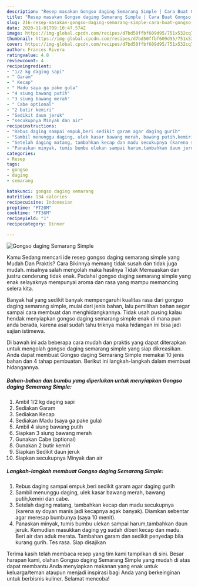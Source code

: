 ```yaml
---
description: "Resep masakan Gongso daging Semarang Simple | Cara Buat Gongso daging Semarang Simple Yang Sedap"
title: "Resep masakan Gongso daging Semarang Simple | Cara Buat Gongso daging Semarang Simple Yang Sedap"
slug: 216-resep-masakan-gongso-daging-semarang-simple-cara-buat-gongso-daging-semarang-simple-yang-sedap
date: 2020-11-01T09:10:47.574Z
image: https://img-global.cpcdn.com/recipes/d7bd50ffbf609d95/751x532cq70/gongso-daging-semarang-simple-foto-resep-utama.jpg
thumbnail: https://img-global.cpcdn.com/recipes/d7bd50ffbf609d95/751x532cq70/gongso-daging-semarang-simple-foto-resep-utama.jpg
cover: https://img-global.cpcdn.com/recipes/d7bd50ffbf609d95/751x532cq70/gongso-daging-semarang-simple-foto-resep-utama.jpg
author: Frances Rivera
ratingvalue: 4.8
reviewcount: 4
recipeingredient:
- "1/2 kg daging sapi"
- " Garam"
- " Kecap"
- " Madu saya ga pake gula"
- "4 siung bawang putih"
- "3 siung bawang merah"
- " Cabe optional"
- "2 butir kemiri"
- "Sedikit daun jeruk"
- "secukupnya Minyak dan air"
recipeinstructions:
- "Rebus daging sampai empuk,beri sedikit garam agar daging gurih"
- "Sambil menunggu daging, ulek kasar bawang merah, bawang putih,kemiri dan cabe."
- "Setelah daging matang, tambahkan kecap dan madu secukupnya (karena sy doyan manis jadi kecapnya agak banyak). Diamkan sebentar agar meresap bumbunya (saya 10 menit)."
- "Panaskan minyak, tumis bumbu ulekan sampai harum,tambahkan daun jeruk. Kemudian masukkan daging yg sudah diberi kecap dan madu. Beri air dan aduk merata. Tambahan garam dan sedikit penyedap bila kurang gurih. Tes rasa. Siap disajikan"
categories:
- Resep
tags:
- gongso
- daging
- semarang

katakunci: gongso daging semarang 
nutrition: 134 calories
recipecuisine: Indonesian
preptime: "PT20M"
cooktime: "PT36M"
recipeyield: "1"
recipecategory: Dinner

---
```



![Gongso daging Semarang Simple](https://img-global.cpcdn.com/recipes/d7bd50ffbf609d95/751x532cq70/gongso-daging-semarang-simple-foto-resep-utama.jpg)

Kamu Sedang mencari ide resep gongso daging semarang simple yang Mudah Dan Praktis? Cara Bikinnya memang tidak susah dan tidak juga mudah. misalnya salah mengolah maka hasilnya Tidak Memuaskan dan justru cenderung tidak enak. Padahal gongso daging semarang simple yang enak selayaknya mempunyai aroma dan rasa yang mampu memancing selera kita.



Banyak hal yang sedikit banyak mempengaruhi kualitas rasa dari gongso daging semarang simple, mulai dari jenis bahan, lalu pemilihan bahan segar sampai cara membuat dan menghidangkannya. Tidak usah pusing kalau hendak menyiapkan gongso daging semarang simple enak di mana pun anda berada, karena asal sudah tahu triknya maka hidangan ini bisa jadi sajian istimewa.


Di bawah ini ada beberapa cara mudah dan praktis yang dapat diterapkan untuk mengolah gongso daging semarang simple yang siap dikreasikan. Anda dapat membuat Gongso daging Semarang Simple memakai 10 jenis bahan dan 4 tahap pembuatan. Berikut ini langkah-langkah dalam membuat hidangannya.

<!--inarticleads1-->

##### Bahan-bahan dan bumbu yang diperlukan untuk menyiapkan Gongso daging Semarang Simple:

1. Ambil 1/2 kg daging sapi
1. Sediakan  Garam
1. Sediakan  Kecap
1. Sediakan  Madu (saya ga pake gula)
1. Ambil 4 siung bawang putih
1. Siapkan 3 siung bawang merah
1. Gunakan  Cabe (optional)
1. Gunakan 2 butir kemiri
1. Siapkan Sedikit daun jeruk
1. Siapkan secukupnya Minyak dan air




<!--inarticleads2-->

##### Langkah-langkah membuat Gongso daging Semarang Simple:

1. Rebus daging sampai empuk,beri sedikit garam agar daging gurih
1. Sambil menunggu daging, ulek kasar bawang merah, bawang putih,kemiri dan cabe.
1. Setelah daging matang, tambahkan kecap dan madu secukupnya (karena sy doyan manis jadi kecapnya agak banyak). Diamkan sebentar agar meresap bumbunya (saya 10 menit).
1. Panaskan minyak, tumis bumbu ulekan sampai harum,tambahkan daun jeruk. Kemudian masukkan daging yg sudah diberi kecap dan madu. Beri air dan aduk merata. Tambahan garam dan sedikit penyedap bila kurang gurih. Tes rasa. Siap disajikan




Terima kasih telah membaca resep yang tim kami tampilkan di sini. Besar harapan kami, olahan Gongso daging Semarang Simple yang mudah di atas dapat membantu Anda menyiapkan makanan yang enak untuk keluarga/teman ataupun menjadi inspirasi bagi Anda yang berkeinginan untuk berbisnis kuliner. Selamat mencoba!

